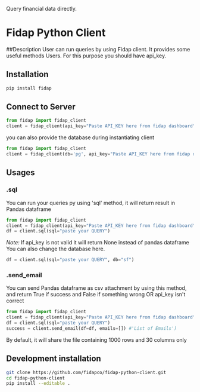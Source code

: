 Query financial data directly.

# Fidap Python Client
##Description
User can run queries by using Fidap client. It provides some useful methods Users. For this purpose you should have api_key.
## Installation
```bash
pip install fidap
```
## Connect to Server
```python
from fidap import fidap_client
client = fidap_client(api_key="Paste API_KEY here from fidap dashboard")
```
you can also provide the database during instantiating client
```python
from fidap import fidap_client
client = fidap_client(db='pg', api_key="Paste API_KEY here from fidap dashboard")
```
## Usages
### .sql
You can run your queries py using 'sql' method, it will return result in Pandas dataframe
```python
from fidap import fidap_client
client = fidap_client(api_key="Paste API_KEY here from fidap dashboard")
df = client.sql(sql="paste your QUERY")
```
*Note:* If api_key is not valid it will return None instead of pandas dataframe
You can also change the database here.
```python
df = client.sql(sql="paste your QUERY", db="sf")
```
### .send_email
You can send Pandas dataframe as csv attachment by using this method, and return True if success and False if something wrong OR api_key isn't correct 
```python
from fidap import fidap_client
client = fidap_client(api_key="Paste API_KEY here from fidap dashboard")
df = client.sql(sql="paste your QUERY")
success = client.send_email(df=df, emails=[]) #'List of Emails')
```
By default, it will share the file containing 1000 rows and 30 columns only

## Development installation
```bash
git clone https://github.com/fidapco/fidap-python-client.git
cd fidap-python-client
pip install --editable .
```